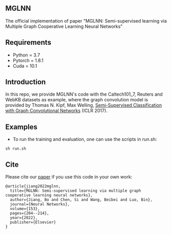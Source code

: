## MGLNN
The official implementation of paper "MGLNN: Semi-supervised learning via Multiple Graph Cooperative Learning Neural Networks"

## Requirements
* Python = 3.7
* Pytorch = 1.8.1
* Cuda = 10.1

## Introduction
In this repo, we provide MGLNN's code with the Caltech101_7, Reuters and WebKB datasets as example, where the graph convolution model is provided by Thomas N. Kipf, Max Welling, [Semi-Supervised Classification with Graph Convolutional Networks](https://openreview.net/forum?id=SJU4ayYgl) (ICLR 2017).

## Examples
* To run the training and evaluation, one can use the scripts in run.sh: 
```
sh run.sh
```

## Cite
Please cite our [paper](https://doi.org/10.1016/j.neunet.2022.05.024) if you use this code in your own work:

```
@article{jiang2022mglnn,
  title={MGLNN: Semi-supervised learning via multiple graph cooperative learning neural networks},
  author={Jiang, Bo and Chen, Si and Wang, Beibei and Luo, Bin},
  journal={Neural Networks},
  volume={153},
  pages={204--214},
  year={2022},
  publisher={Elsevier}
}
```

